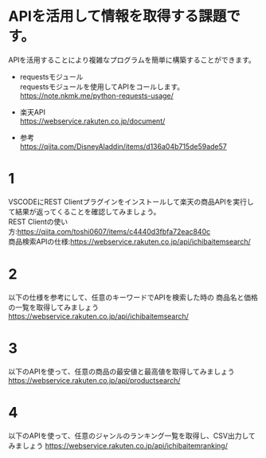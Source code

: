 # APIを活用して情報を取得する課題です。
APIを活用することにより複雑なプログラムを簡単に構築することができます。

- requestsモジュール  
requestsモジュールを使用してAPIをコールします。  
https://note.nkmk.me/python-requests-usage/

- 楽天API  
https://webservice.rakuten.co.jp/document/

- 参考  
https://qiita.com/DisneyAladdin/items/d136a04b715de59ade57

# 1
VSCODEにREST Clientプラグインをインストールして楽天の商品APIを実行して結果が返ってくることを確認してみましょう。  
REST Clientの使い方:https://qiita.com/toshi0607/items/c4440d3fbfa72eac840c  
商品検索APIの仕様:https://webservice.rakuten.co.jp/api/ichibaitemsearch/

# 2
以下の仕様を参考にして、任意のキーワードでAPIを検索した時の
商品名と価格の一覧を取得してみましょう
https://webservice.rakuten.co.jp/api/ichibaitemsearch/

# 3 
以下のAPIを使って、任意の商品の最安値と最高値を取得してみましょう  
https://webservice.rakuten.co.jp/api/productsearch/

# 4
以下のAPIを使って、任意のジャンルのランキング一覧を取得し、CSV出力してみましょう
https://webservice.rakuten.co.jp/api/ichibaitemranking/
